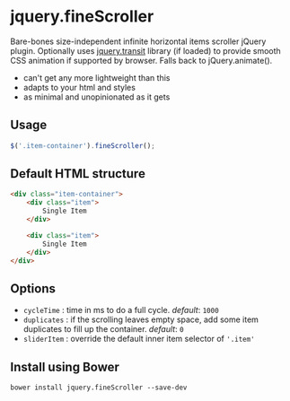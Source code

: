 # jquery.fineScroller
Bare-bones size-independent infinite horizontal items scroller jQuery plugin.
Optionally uses [jquery.transit](https://github.com/rstacruz/jquery.transit) library (if loaded) to provide smooth CSS animation if supported by browser. Falls back to jQuery.animate().

* can't get any more lightweight than this
* adapts to your html and styles
* as minimal and unopinionated as it gets

## Usage
```javascript
$('.item-container').fineScroller();
```

## Default HTML structure
```html
<div class="item-container">
	<div class="item">
		Single Item
	</div>

	<div class="item">
		Single Item
	</div>
</div>
```

## Options
* `cycleTime` : time in ms to do a full cycle. *default*: `1000`
* `duplicates` : if the scrolling leaves empty space, add some item duplicates to fill up the container. *default*: `0`
* `sliderItem` : override the default inner item selector of `'.item'`

## Install using Bower
```
bower install jquery.fineScroller --save-dev
```
